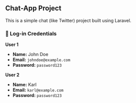 ## Chat-App Project

This is a simple chat (like Twitter) project built using Laravel.

### 🔐 Log-in Credentials

**User 1**  
- **Name:** John Doe  
- **Email:** `johndoe@example.com`  
- **Password:** `password123`

**User 2**  
- **Name:** Karl  
- **Email:** `karl@example.com`  
- **Password:** `password123`
